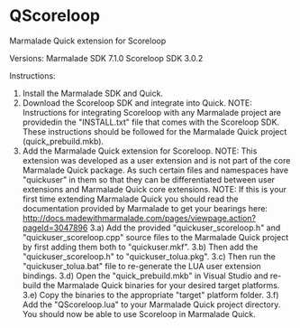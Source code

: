 QScoreloop
==========

Marmalade Quick extension for Scoreloop

Versions:
Marmalade SDK 7.1.0
Scoreloop SDK 3.0.2

Instructions:
1. Install the Marmalade SDK and Quick.
2. Download the Scoreloop SDK and integrate into Quick.
NOTE: Instructions for integrating Scoreloop with any Marmalade project are providedin the "INSTALL.txt" file that comes with the Scoreloop SDK.  These instructions should be followed for the Marmalade Quick project (quick_prebuild.mkb).
3. Add the Marmalade Quick extension for Scoreloop.
NOTE: This extension was developed as a user extension and is not part of the core Marmalade Quick package.  As such certain files and namespaces have "quickuser" in them so that they can be differentiated between user extensions and Marmalade Quick core extensions.
NOTE: If this is your first time extending Marmalade Quick you should read the documentation provided by Marmalade to get your bearings here: http://docs.madewithmarmalade.com/pages/viewpage.action?pageId=3047896
3.a) Add the provided "quickuser_scoreloop.h" and "quickuser_scoreloop.cpp" source files to the Marmalade Quick project by first adding them both to "quickuser.mkf".
3.b) Then add the "quickuser_scoreloop.h" to "quickuser_tolua.pkg".
3.c) Then run the "quickuser_tolua.bat" file to re-generate the LUA user extension bindings.
3.d) Open the "quick_prebuild.mkb" in Visual Studio and re-build the Marmalade Quick binaries for your desired target platforms.
3.e) Copy the binaries to the appropriate "target" platform folder.
3.f) Add the "QScoreloop.lua" to your Marmalade Quick project directory.
You should now be able to use Scoreloop in Marmalade Quick.